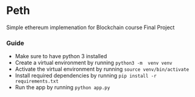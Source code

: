 # Peth

Simple ethereum implemenation for Blockchain course Final Project

### Guide
* Make sure to have python 3 installed
* Create a virtual environment by running `python3 -m  venv venv`
* Activate the virtual environment by running `source venv/bin/activate`
* Install required dependencies by running `pip install -r requirements.txt`
* Run the app by running `python app.py`
